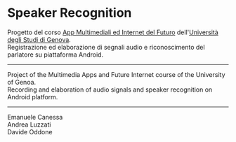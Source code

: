 # Speaker Recognition
Progetto del corso [App Multimediali ed Internet del Futuro](http://www.dsp.diten.unige.it/index.php/teachings/multimedia-apps-and-future-internet) dell'[Università degli Studi di Genova](https://unige.it/).<br/>
Registrazione ed elaborazione di segnali audio e riconoscimento del parlatore su piattaforma Android.

---

Project of the Multimedia Apps and Future Internet course of the University of Genoa. <br/>
Recording and elaboration of audio signals and speaker recognition on Android platform. <br/>

---

Emanuele Canessa<br/>
Andrea Luzzati<br/>
Davide Oddone
